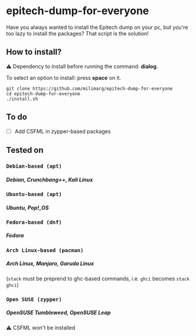 # epitech-dump-for-everyone

Have you always wanted to install the Epitech dump on your pc, but you're too lazy to install the packages? That script is the solution!

## How to install?

:warning: Dependency to install before running the command: **dialog**.

To select an option to install: press **space** on it.

```shell
git clone https://github.com/milimarg/epitech-dump-for-everyone
cd epitech-dump-for-everyone
./install.sh
```

## To do

- [ ] Add CSFML in zypper-based packages

## Tested on

### `Debian-based (apt)`
##### Debian, Crunchbang++, Kali Linux

### `Ubuntu-based (apt)`
##### Ubuntu, Pop!_OS

### `Fedora-based (dnf)`
##### Fedora

### `Arch Linux-based (pacman)`
##### Arch Linux, Manjaro, Garuda Linux
(`stack` must be preprend to ghc-based commands, i.e. `ghci` becomes `stack ghci`)

### `Open SUSE (zypper)`
##### OpenSUSE Tumbleweed, OpenSUSE Leap
:warning: CSFML won't be installed
